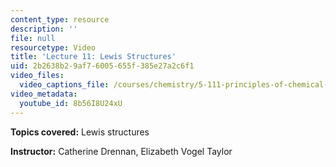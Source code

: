 ```yaml
---
content_type: resource
description: ''
file: null
resourcetype: Video
title: 'Lecture 11: Lewis Structures'
uid: 2b2638b2-9af7-6005-655f-385e27a2c6f1
video_files:
  video_captions_file: /courses/chemistry/5-111-principles-of-chemical-science-fall-2008/video-lectures/lecture-11/8b56I8U24xU.vtt
video_metadata:
  youtube_id: 8b56I8U24xU
---
```


**Topics covered:** Lewis structures

**Instructor:** Catherine Drennan, Elizabeth Vogel Taylor